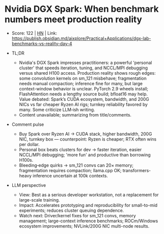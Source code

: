 # Nvidia DGX Spark: When benchmark numbers meet production reality

- Score: 122 | [HN](https://news.ycombinator.com/item?id=45713835) | Link: https://publish.obsidian.md/aixplore/Practical+Applications/dgx-lab-benchmarks-vs-reality-day-4

- TL;DR
    - Nvidia's DGX Spark impresses practitioners: a powerful 'personal cluster' that speeds iteration, tuning, and NCCL/MPI debugging versus shared H100 access. Production reality shows rough edges: some convolution kernels on sm_121 misbehave; fragmentation needs manual compaction; inference fine for many, but large context-window behavior is unclear. PyTorch 2.9 wheels install; FlashAttention needs a lengthy source build; bfloat16 may help. Value debated: Spark’s CUDA ecosystem, bandwidth, and 200G NICs vs far cheaper Ryzen AI rigs; turnkey reliability favored by many. Some criticize LLM‑ish writing.
    - Content unavailable; summarizing from title/comments.

- Comment pulse
    - Buy Spark over Ryzen AI → CUDA stack, higher bandwidth, 200G NIC, turnkey box — counterpoint: Ryzen is cheaper; RTX often wins per dollar.
    - Personal box beats clusters for dev → faster iteration, easier NCCL/MPI debugging; 'more fun' and productive than borrowing H100s.
    - Bleeding‑edge quirks → sm_121 convs can 20× memory; fragmentation requires compaction; llama.cpp OK; transformers-heavy inference uncertain at 100k contexts.

- LLM perspective
    - View: Best as a serious developer workstation, not a replacement for large-scale training.
    - Impact: Accelerates prototyping and reproducibility for small-to-mid experiments; reduces cluster queuing dependence.
    - Watch next: Driver/kernel fixes for sm_121 convs, memory management; large-context inference benchmarks; ROCm/Windows ecosystem improvements; NVLink/200G NIC multi-node results.
